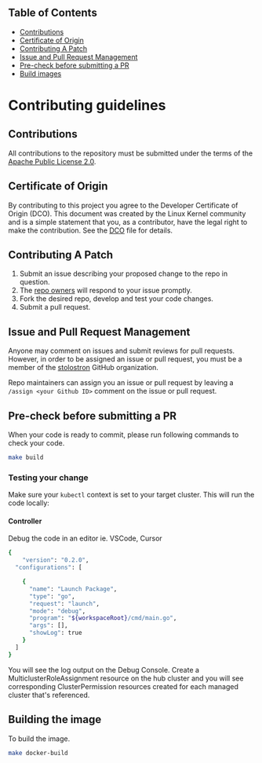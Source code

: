 ## Table of Contents

- [Contributions](#contributions)
- [Certificate of Origin](#certificate-of-origin)
- [Contributing A Patch](#contributing-a-patch)
- [Issue and Pull Request Management](#issue-and-pull-request-management)
- [Pre-check before submitting a PR](#pre-check-before-submitting-a-pr)
- [Build images](#build-images)

# Contributing guidelines

## Contributions

All contributions to the repository must be submitted under the terms of the [Apache Public License 2.0](https://www.apache.org/licenses/LICENSE-2.0).

## Certificate of Origin

By contributing to this project you agree to the Developer Certificate of
Origin (DCO). This document was created by the Linux Kernel community and is a
simple statement that you, as a contributor, have the legal right to make the
contribution. See the [DCO](DCO) file for details.

## Contributing A Patch

1. Submit an issue describing your proposed change to the repo in question.
1. The [repo owners](OWNERS) will respond to your issue promptly.
1. Fork the desired repo, develop and test your code changes.
1. Submit a pull request.

## Issue and Pull Request Management

Anyone may comment on issues and submit reviews for pull requests. However, in
order to be assigned an issue or pull request, you must be a member of the
[stolostron](https://github.com/stolostron) GitHub organization.

Repo maintainers can assign you an issue or pull request by leaving a
`/assign <your Github ID>` comment on the issue or pull request.

## Pre-check before submitting a PR

When your code is ready to commit, please run following commands to check your code.
```bash
make build
```

### Testing your change
Make sure your `kubectl` context is set to your target cluster.
This will run the code locally:
#### Controller
Debug the code in an editor ie. VSCode, Cursor
```bash
{
    "version": "0.2.0",
  "configurations": [

    {
      "name": "Launch Package",
      "type": "go",
      "request": "launch",
      "mode": "debug",
      "program": "${workspaceRoot}/cmd/main.go",
      "args": [],
      "showLog": true
    }
  ]
}
```


You will see the log output on the Debug Console. Create a MulticlusterRoleAssignment resource on the hub cluster and you will see corresponding ClusterPermission resources created for each managed cluster that's referenced.

## Building the image
To build the image.
```bash
make docker-build
```
